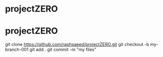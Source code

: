 # projectZERO
# projectZERO

git clone https://github.com/raphsaeed/projectZERO.git
git checkout -b my-branch-001
git add .
git commit -m "my files"
